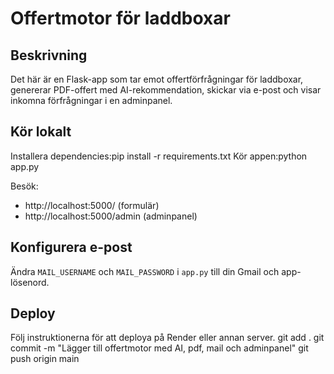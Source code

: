# Offertmotor för laddboxar

## Beskrivning
Det här är en Flask-app som tar emot offertförfrågningar för laddboxar, genererar PDF-offert med AI-rekommendation, skickar via e-post och visar inkomna förfrågningar i en adminpanel.

## Kör lokalt

Installera dependencies:pip install -r requirements.txt
 Kör appen:python app.py

 Besök:
- http://localhost:5000/  (formulär)
- http://localhost:5000/admin (adminpanel)

## Konfigurera e-post

Ändra `MAIL_USERNAME` och `MAIL_PASSWORD` i `app.py` till din Gmail och app-lösenord.

## Deploy

Följ instruktionerna för att deploya på Render eller annan server.
git add .
git commit -m "Lägger till offertmotor med AI, pdf, mail och adminpanel"
git push origin main
   

